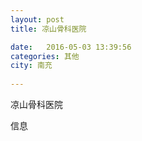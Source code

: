 ```yaml
--- 
layout: post 
title: 凉山骨科医院

date:   2016-05-03 13:39:56 
categories: 其他  
city: 南充
  
--- 
```

   
凉山骨科医院

信息

